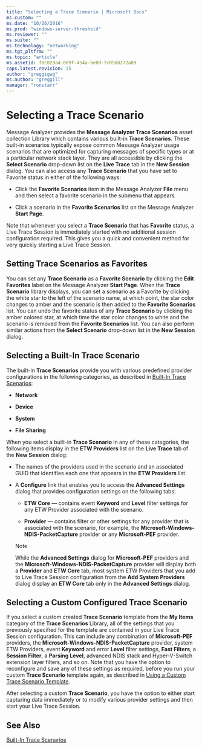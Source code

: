 ```yaml
---
title: "Selecting a Trace Scenario | Microsoft Docs"
ms.custom: ""
ms.date: "10/26/2016"
ms.prod: "windows-server-threshold"
ms.reviewer: ""
ms.suite: ""
ms.technology: "networking"
ms.tgt_pltfrm: ""
ms.topic: "article"
ms.assetid: f8c029a4-089f-454a-be0d-7c0568272a09
caps.latest.revision: 35
author: "greggigwg"
ms.author: "greggill"
manager: "ronstarr"
---
```

# Selecting a Trace Scenario
Message Analyzer provides the **Message Analyzer Trace Scenarios** asset collection Library which contains various built-in **Trace Scenarios**. These built-in scenarios typically expose common Message Analyzer usage scenarios that are optimized for capturing messages of specific types or at a particular network stack layer. They are all accessible by clicking the **Select Scenario** drop-down list on the **Live Trace** tab in the **New Session** dialog. You can also access any **Trace Scenario** that you have set to Favorite status in either of the following ways:  
  
-   Click the **Favorite Scenarios** item in the Message Analyzer **File** menu and then select a favorite scenario in the submenu that appears.  
  
-   Click a scenario in the **Favorite Scenarios** list on the Message Analyzer **Start Page**.  
  
 Note that whenever you select a **Trace Scenario** that has **Favorite** status, a Live Trace Session is immediately started with no additional session configuration required. This gives you a quick and convenient method for very quickly starting a Live Trace Session.  
  
## Setting Trace Scenarios as Favorites  
 You can set any **Trace Scenario** as a **Favorite Scenario** by clicking the **Edit Favorites** label on the Message Analyzer **Start Page**. When the **Trace Scenario** library displays, you can set a scenario as a Favorite by clicking the white star to the left of the scenario name, at which point, the star color changes to amber and the scenario is then added to the **Favorite Scenarios** list. You can undo the favorite status of any **Trace Scenario** by clicking the amber colored star, at which time the star color changes to white and the scenario is removed from the **Favorite Scenarios** list. You can also perform similar actions from the **Select Scenario** drop-down list in the **New Session** dialog.  
  
## Selecting a Built-In Trace Scenario  
 The built-in **Trace Scenarios** provide you with various predefined provider configurations in the following categories, as described in [Built-In Trace Scenarios](built-in-trace-scenarios.md):  
  
-   **Network**  
  
-   **Device**  
  
-   **System**  
  
-   **File Sharing**  
  
 When you select a built-in **Trace Scenario** in any of these categories, the following items display in the **ETW Providers** list on the **Live Trace** tab of the **New Session** dialog:  
  
-   The names of the providers used in the scenario and an associated GUID that identifies each one that appears in the **ETW Providers** list.  
  
-   A **Configure** link that enables you to access the **Advanced Settings** dialog that provides configuration settings on the following tabs:  
  
    -   **ETW Core** — contains event **Keyword** and **Level** filter settings for any ETW Provider associated with the scenario.  
  
    -   **Provider** — contains filter or other settings for any provider that is associated with the scenario, for example, the **Microsoft-Windows-NDIS-PacketCapture** provider or any **Microsoft-PEF** provider.  
  
    > [!NOTE]
    >  While the **Advanced Settings** dialog for **Microsoft-PEF** providers and the **Microsoft-Windows-NDIS-PacketCapture** provider will display both a **Provider** and **ETW Core** tab, most system ETW Providers that you add to Live Trace Session configuration from the **Add System Providers** dialog display an **ETW Core** tab only in the **Advanced Settings** dialog.  
  
## Selecting a Custom Configured Trace Scenario  
 If you select a custom created **Trace Scenario** template from the **My Items** category of the **Trace Scenarios** Library, all of the settings that you previously specified for the template are contained in your Live Trace Session configuration. This can include any combination of **Microsoft-PEF** providers, the **Microsoft-Windows-NDIS-PacketCapture** provider, system ETW Providers, event **Keyword** and error **Level** filter settings, **Fast Filters**, a **Session Filter**, a **Parsing Level**, advanced NDIS stack and Hyper-V-Switch extension layer filters, and so on. Note that you have the option to reconfigure and save any of these settings as required, before you run your custom **Trace Scenario** template again, as described in [Using a Custom Trace Scenario Template](using-a-custom-trace-scenario-template.md).  
  
 After selecting a custom **Trace Scenario**, you have the option to either start capturing data immediately or to modify various provider settings and then start your Live Trace Session.  
  
## See Also  
 [Built-In Trace Scenarios](built-in-trace-scenarios.md)